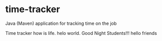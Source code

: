 # time-tracker
Java (Maven) application for tracking time on the job

Time tracker
how is life.
helo world.
Good Night Students!!!
hello friends 
